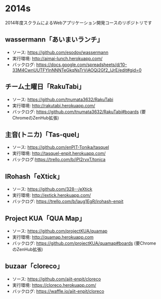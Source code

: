 2014s
=====

2014年度スクラムによるWebアプリケーション開発コースのリポジトリです


## wassermann「あいまいランチ」
* ソース: https://github.com/esodov/wassermann
* 実行環境: http://aimai-lunch.herokuapp.com/
* バックログ: https://docs.google.com/spreadsheets/d/10-33M4CwnUUTFYlnNNNTeGkqNsTrViAOQj2Gf2_lJrE/edit#gid=0

## チーム土曜日「RakuTabi」
* ソース: https://github.com/tnumata3632/RakuTabi
* 実行環境: http://rakutabi.herokuapp.com/
* バックログ: https://github.com/tnumata3632/RakuTabi#boards (要ChromeのZenHub拡張)

## 主音(トニカ)「Tas-quel」
* ソース: https://github.com/enPIT-Tonika/tasquel
* 実行環境: http://tasquel-enpit.herokuapp.com/
* バックログ:https://trello.com/b/iPl2rvxT/tonica

## IRohash「eXtick」
* ソース: https://github.com/328--/eXtick
* 実行環境: http://extick.herokuapp.com/
* バックログ: https://trello.com/b/laug1EgR/irohash-enpit

## Project KUA「QUA Map」
* ソース: https://github.com/projectKUA/quamap
* 実行環境: http://quamap.herokuapp.com
* バックログ: https://github.com/projectKUA/quamap#boards  (要ChromeのZenHub拡張)

## buzaar「cloreco」
* ソース: https://github.com/aiit-enpit/cloreco
* 実行環境: https://cloreco.herokuapp.com/
* バックログ: https://waffle.io/aiit-enpit/cloreco
